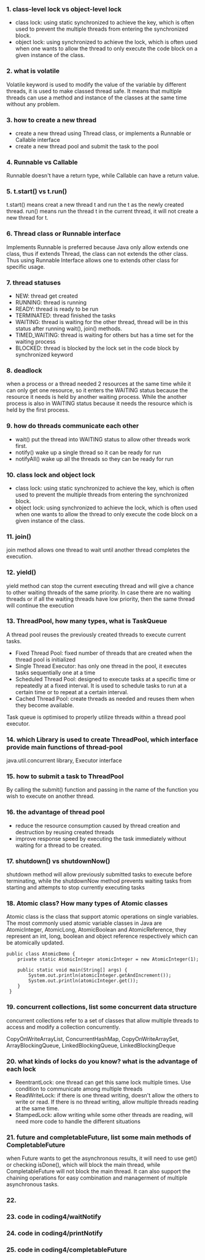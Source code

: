### 1. class-level lock vs object-level lock
- class lock: using static synchronized to achieve the key, which is often used to prevent the multiple threads from entering the synchronized block.
- object lock: using synchronized to achieve the lock, which is often used when one wants to allow the thread to only execute the code block on a given instance of the class.
### 2. what is volatile
Volatile keyword is used to modify the value of the variable by different threads, it is used to make classed thread safe. It means that multiple threads can use a method and instance of the classes at the same time without any problem.
### 3. how to create a new thread
- create a new thread using Thread class, or implements a Runnable or Callable interface
- create a new thread pool and submit the task to the pool
### 4. Runnable vs Callable
Runnable doesn't have a return type, while Callable can have a return value.
### 5. t.start() vs t.run() 
t.start() means creat a new thread t and run the t as the newly created thread. run() means run the thread t in the current thread, it will not create a new thread for t.
### 6. Thread class or Runnable interface
Implements Runnable is preferred because Java only allow extends one class, thus if extends Thread, the class can not extends the other class. Thus using Runnable Interface allows one to extends other class for specific usage.
### 7. thread statuses
- NEW: thread get created
- RUNNING: thread is running
- READY: thread is ready to be run
- TERMINATED: thread finished the tasks
- WAITING: thread is waiting for the other thread, thread will be in this status after running wait(), join() methods.
- TIMED_WAITING: thread is waiting for others but has a time set for the waiting process
- BLOCKED: thread is blocked by the lock set in the code block by synchronized keyword
### 8. deadlock
when a process or a thread needed 2 resources at the same time while it can only get one resource, so it enters the WAITING status because the resource it needs is held by another waiting process. While the another process is also in WAITING status because it needs the resource which is held by the first process.
### 9. how do threads communicate each other
- wait() put the thread into WAITING status to allow other threads work first.
- notify() wake up a single thread so it can be ready for run
- notifyAll() wake up all the threads so they can be ready for run
### 10. class lock and object lock
- class lock: using static synchronized to achieve the key, which is often used to prevent the multiple threads from entering the synchronized block.
- object lock: using synchronized to achieve the lock, which is often used when one wants to allow the thread to only execute the code block on a given instance of the class.
### 11. join()
join method allows one thread to wait until another thread completes the execution.
### 12. yield()
yield method can stop the current executing thread and will give a chance to other waiting threads of the same priority. In case there are no waiting threads or if all the waiting threads have low priority, then the same thread will continue the execution
### 13. ThreadPool, how many types, what is TaskQueue
A thread pool reuses the previously created threads to execute current tasks.

- Fixed Thread Pool: fixed number of threads that are created when the thread pool is initialized
- Single Thread Executor: has only one thread in the pool, it executes tasks sequentially one at a time
- Scheduled Thread Pool: designed to execute tasks at a specific time or repeatedly at a fixed interval. It is used to schedule tasks to run at a certain time or to repeat at a certain interval.
- Cached Thread Pool: create threads as needed and reuses them when they become available.

Task queue is optimised to properly utilize threads within a thread pool executor.
### 14. which Library is used to create ThreadPool, which interface provide main functions of thread-pool
java.util.concurrent library, Executor interface
### 15. how to submit a task to ThreadPool
By calling the submit() function and passing in the name of the function you wish to execute on another thread.
### 16. the advantage of thread pool
- reduce the resource consumption caused by thread creation and destruction by reusing created threads
- improve response speed by executing the task immediately without waiting for a thread to be created.
### 17. shutdown() vs shutdownNow()
shutdown method will allow previously submitted tasks to execute before terminating, while the shutdownNow method prevents waiting tasks from starting and attempts to stop currently executing tasks
### 18. Atomic class? How many types of Atomic classes
Atomic class is the class that support atomic operations on single variables. The most commonly used atomic variable classes in Java are AtomicInteger, AtomicLong, AtomicBoolean and AtomicReference, they represent an int, long, boolean and object reference respectively which can be atomically updated.
```
public class AtomicDemo {
    private static AtomicInteger atomicInteger = new AtomicInteger(1);
    
    public static void main(String[] args) {
        System.out.println(atomicInteger.getAndIncrement());
        System.out.println(atomicInteger.get());
    }
 }
```
### 19. concurrent collections, list some concurrent data structure
concurrent collections refer to a set of classes that allow multiple threads to access and modify a collection concurrently.

CopyOnWriteArrayList, ConcurrentHashMap, CopyOnWriteArraySet, ArrayBlockingQueue, LinkedBlockingQueue, LinkedBlockingDeque
### 20. what kinds of locks do you know? what is the advantage of each lock
- ReentrantLock: one thread can get this same lock multiple times. Use condition to communicate among multiple threads
- ReadWriteLock: if there is one thread writing, doesn't allow the others to write or read. If there is no thread writing, allow multiple threads reading at the same time.
- StampedLock: allow writing while some other threads are reading, will need more code to handle the different situations
### 21. future and completableFuture, list some main methods of CompletableFuture
when Future wants to get the asynchronous results, it will need to use get() or checking isDone(), which will block the main thread, while CompletableFuture will not block the main thread.
It can also support the chaining operations for easy combination and managerment of multiple asynchronous tasks.
### 22. 
### 23. code in coding4/waitNotify
### 24. code in coding4/printNotify
### 25. code in coding4/completableFuture
